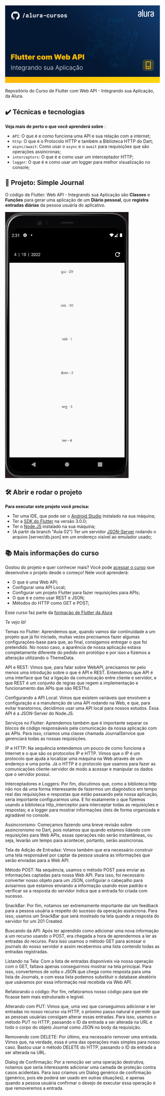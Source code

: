 ![Thumbnail GitHub](https://github.com/alura-cursos/flutter_webapi_first_course/raw/main/thumbnail01.png)

Repositório do Curso de Flutter com Web API - Integrando sua Aplicação, da Alura. 

## ✔️ Técnicas e tecnologias

**Veja mais de perto o que você aprenderá sobre** :
- `API`: O que é e como funciona uma API e sua relação com a internet;
- `http`: O que é o Protocolo HTTP e também a Biblioteca HTTP do Dart;
- `async/await`: Como usar o `async` e o `await` para requisições que são operações assíncronas;
- `interceptors`: O que é e como usar um interceptador HTTP;
- `logger`: O que é e como usar um logger para melhor visualização no console;

## 🔨 Projeto: Simple Journal

O código de Flutter: Web API - Integrando sua Aplicação são **Classes** e **Funções** para gerar uma aplicação de um **Diário pessoal**, que **registra entradas diárias** da pessoa usuária do aplicativo.

![GIF animado demonstrando funcionalidades do projeto](https://github.com/alura-cursos/flutter_webapi_first_course/raw/main/gif01.gif)

## 🛠️ Abrir e rodar o projeto

**Para executar este projeto você precisa:**

- Ter uma IDE, que pode ser o  [Android Studio](https://developer.android.com/) instalado na sua máquina;
- Ter a [SDK do Flutter](https://docs.flutter.dev/get-started/install) na versão 3.0.0;
- Ter o [Node.JS](https://nodejs.org/en/) instalado na sua máquina;
- (A partir da branch "Aula 02")  Ter um servidor [JSON-Server](https://www.npmjs.com/package/json-server) rodando o arquivo [server/db.json] em um endereço visível ao emulador usado;

## 📚 Mais informações do curso

Gostou do projeto e quer conhecer mais? Você pode [acessar o curso](https://cursos.alura.com.br/course/flutter-webapi-integrando-aplicacao) que desenvolve o projeto desde o começo! Nele você aprenderá:

- O que é uma Web API;
- Configurar uma API Local;
- Configurar um projeto Flutter para fazer requisições para APIs;
- O que é e como usar REST e JSON;
- Métodos do HTTP como GET e POST;

Esse curso faz parte da [formação de Flutter da Alura](https://cursos.alura.com.br/formacao-flutter)

*Te vejo lá!*


Temas no Flutter: Aprendemos que, quando vamos dar continuidade a um projeto que já foi iniciado, muitas vezes precisamos fazer algumas configurações-base para que, ao final, consigamos entregar o que foi pretendido. No nosso caso, a aparência de nossa aplicação estava completamente diferente do pedido em protótipo e por isso a fizemos a alteração utilizando o ThemeData.

API e REST: Vimos que, para falar sobre WebAPI, precisamos ter pelo menos uma introdução sobre o que é API e REST. Entendemos que API é uma interface que faz a ligação da comunicação entre cliente e servidor, e que REST é um conjunto de regras que regem a implementação e funcionamento das APIs que são RESTful.

Configurando a API Local: Vimos que existem variáveis que envolvem a configuração e a manutenção de uma API rodando na Web, e que, para evitar transtornos, decidimos usar uma API local para nossos estudos. Essa API é a JSON-Server do Node.JS.

Serviços no Flutter: Aprendemos também que é importante separar os blocos de código responsáveis pela comunicação da nossa aplicação com as APIs. Para isso, criamos uma classe chamada JournalService que gerenciará todas as nossas requisições.

IP e HTTP: Na sequência entendemos um pouco de como funciona a Internet e o que são os protocolos IP e HTTP. Vimos que o IP é um protocolo que ajuda a localizar uma máquina na Web através de um endereço e uma porta. Já o HTTP é o protocolo que usamos para fazer as comunicações cliente-servidor de modo a acessar e manipular os dados que o servidor possui.

Interceptadores e Loggers: Por fim, discutimos que, como a biblioteca http não nos dá uma forma interessante de fazermos um diagnóstico em tempo real das requisições e respostas que estão passando pela nossa aplicação, seria importante configurarmos uma. E foi exatamente o que fizemos usando a biblioteca http_interceptor para interceptar todas as requisições e respostas; e a logger para mostrar informações úteis de forma organizada e agradável no console.

Assincronismo: Começamos fazendo uma breve revisão sobre assincronismo no Dart, pois notamos que quando estamos lidando com requisições para Web APIs, essas operações não serão instantâneas, ou seja, levarão um tempo para acontecer, portanto, serão assíncronas.

Tela de Adição de Entradas: Vimos também que era necessário construir uma tela responsável por captar da pessoa usuária as informações que serão enviadas para a Web API.

Método POST: Na sequência, usamos o método POST para enviar as informações captadas para nossa Web API. Para isso, foi necessário converter nosso objeto para um JSON, configurar o cabeçalho para avisarmos que estamos enviando a informação usando esse padrão e verificar se a resposta do servidor indica que a entrada foi criada com sucesso.

SnackBar: Por fim, notamos ser extremamente importante dar um feedback para a pessoa usuária a respeito do sucesso da operação assíncrona. Para isso, usamos um SnackBar que será mostrado na tela quando a resposta do servidor for um 201 Created.

Buscando da API: Após ter aprendido como adicionar uma nova informação a um recurso usando o POST, era chegada a hora de aprendermos a ler as entradas do recurso. Para isso usamos o método GET para acessar o journals do nosso servidor e assim recebermos uma lista contendo todas as entradas registradas.

Listando na Tela: Com a lista de entradas disponíveis via nossa operação com o GET, faltava apenas conseguirmos mostrar na tela principal. Para isso, convertemos de volta o JSON que chega como resposta para uma lista de Journals, e com essa lista podemos substituir o database aleatório que usávamos por essa informação real recebida via Web API.

Refatorando o código: Por fim, refatoramos nosso código para que ele ficasse bem mais estruturado e legível.

Alterando com PUT: Vimos que, uma vez que conseguimos adicionar e ler entradas no nosso recurso via HTTP, o próximo passo natural é permitir que as pessoas usuárias consigam alterar essas entradas. Para isso, usamos o método PUT no HTTP, passando o ID da entrada a ser alterada na URL e todo o corpo do objeto Journal como JSON no body da requisição.

Removendo com DELETE: Por último, era necessário remover uma entrada. Vimos que, na verdade, essa é uma das operações mais simples para nosso caso. Bastou usar o método DELETE do HTTP, passando o ID da entrada a ser alterada na URL.

Dialog de Confirmação: Por a remoção ser uma operação destrutiva, notamos que seria interessante adicionar uma camada de proteção contra casos acidentais. Para isso criamos um Dialog genérico de confirmação (genérico, pois ele poderá ser usado em outras situações), e apenas quando a pessoa usuária confirmar o desejo de executar essa operação é que removeremos a entrada.
